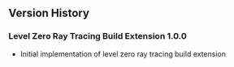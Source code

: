 Version History
---------------

### Level Zero Ray Tracing Build Extension 1.0.0
-   Initial implementation of level zero ray tracing build extension


